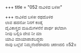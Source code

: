 +++
title = "052 ನಾವಿಳಿದ ಬಳಿಕೀ"

+++
ನಾವಿಳಿದ ಬಳಿಕೀ ರಥದೊಳಿರ  
ಲಾವ ಹದನೋ ನಿನಗೆ ಕಂಡೈ  
ದೈವಿಕಾಸ್ತ್ರದ ಮಹಿಮೆಗಳನೆನೆ ಪಾರ್ಥ ತಲೆವಾಗಿ  
ನೀವು ಬಲ್ಲಿರಿ ದೇವ ನೀ ಮಾ  
ಯಾವಿ ಮಾಯಾಪಾಶಬದ್ಧರು  
ನಾವು ಬಲ್ಲೆವೆ ನಿಮ್ಮನೆಂದೆರಗಿದನು ಚರಣದಲಿ     ॥52॥